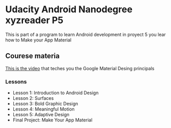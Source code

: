# Udacity Android Nanodegree xyzreader P5

This is part of a program to learn Android development in proyect 5 you lear how to Make your App Material

## Courese materia
[This is the video](https://www.udacity.com/course/viewer#!/c-ud862) that teches you the Google Material Desing principals

### Lessons
* Lesson 1: Introduction to Android Design
* Lesson 2: Surfaces
* Lesson 3: Bold Graphic Design
* Lesson 4: Meaningful Motion
* Lesson 5: Adaptive Design
* Final Project: Make Your App Material
